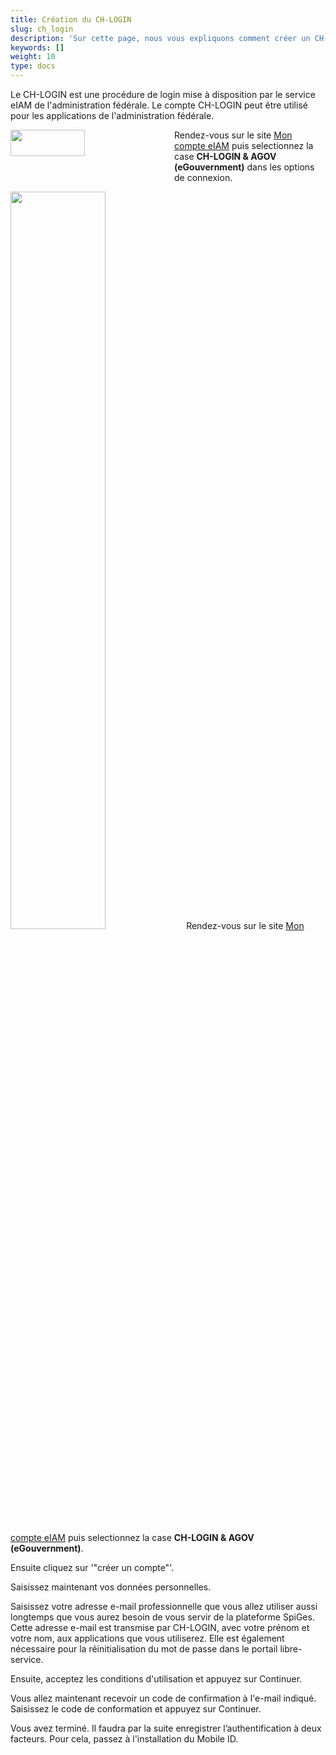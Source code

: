 ```yaml
---
title: Création du CH-LOGIN
slug: ch_login
description: 'Sur cette page, nous vous expliquons comment créer un CH-LOGIN, compte qui vous permettra de vous connecter sur eIAM.'
keywords: []
weight: 10
type: docs
---
```


Le CH-LOGIN est une procédure de login mise à disposition par le service eIAM de l'administration fédérale. Le compte CH-LOGIN peut être utilisé pour les applications de l'administration fédérale. 

<div style="display: flex; justify-content: space-between;">

<div style="flex: 1; padding-right: 10px;">
<!-- First column content goes here -->
<img src="/handbook-test/img/ecran_choix_connexion.png" width=70%>
</div>

<div style="flex: 1; padding-left: 10px;">
<!-- Second column content goes here -->
Rendez-vous sur le site <a href="https://www.myaccount-r.eiam.admin.ch/">Mon compte eIAM</a> puis selectionnez la case <strong>CH-LOGIN & AGOV (eGouvernment)</strong> dans les options de connexion. 
</div>

</div>


<img src="/handbook-test/img/ecran_choix_connexion.png" width=55%> Rendez-vous sur le site [Mon compte eIAM](https://www.myaccount-r.eiam.admin.ch/) puis selectionnez la case **CH-LOGIN & AGOV (eGouvernment)**. 

Ensuite cliquez sur '"créer un compte"'.

Saisissez maintenant vos données personnelles.

Saisissez votre adresse e-mail professionnelle que vous allez utiliser aussi longtemps que vous aurez besoin de vous servir de la plateforme SpiGes. Cette adresse e-mail est transmise par CH-LOGIN, avec votre prénom et votre nom, aux applications que vous utiliserez. Elle est également nécessaire pour la réinitialisation du mot de passe dans le portail libre-service.

Ensuite, acceptez les conditions d'utilisation et appuyez sur Continuer.

Vous allez maintenant recevoir un code de confirmation à l'e-mail indiqué. Saisissez le code de conformation et appuyez sur Continuer.

Vous avez terminé. Il faudra par la suite enregistrer l’authentification à deux facteurs. Pour cela, passez à l'installation du Mobile ID.

[Ajouter les images manquantes/reflechir à quelles images mettre]: #
